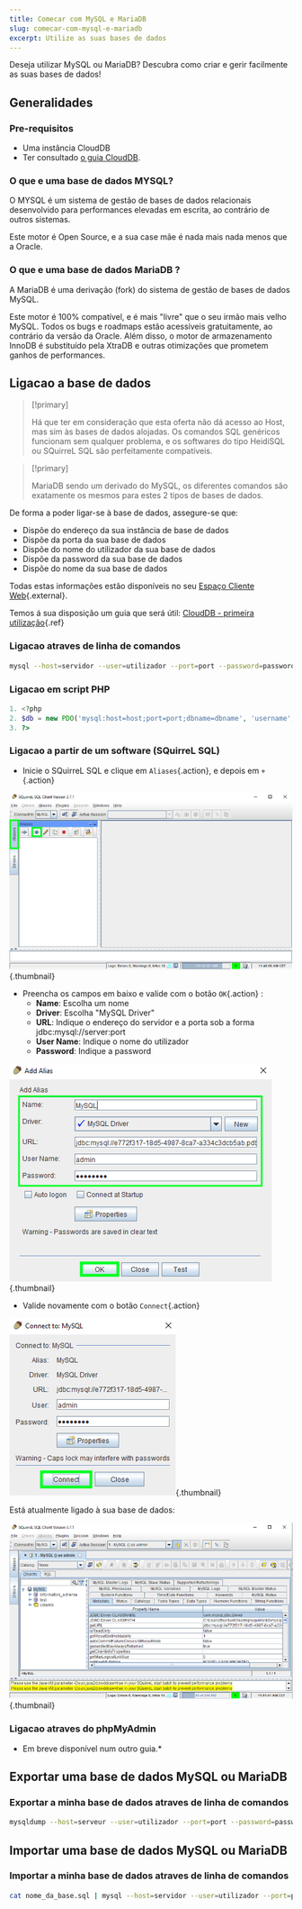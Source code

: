 ```yaml
---
title: Comecar com MySQL e MariaDB
slug: comecar-com-mysql-e-mariadb
excerpt: Utilize as suas bases de dados
---
```


Deseja utilizar MySQL ou MariaDB? Descubra como criar e gerir facilmente as suas bases de dados!


## Generalidades

### Pre-requisitos

- Uma instância CloudDB
- Ter consultado [o guia CloudDB](../comecar-com-clouddb/).

### O que e uma base de dados MYSQL?
O MYSQL é um sistema de gestão de bases de dados relacionais desenvolvido para performances elevadas em escrita, ao contrário de outros sistemas.

Este motor é Open Source, e a sua case mãe é nada mais nada menos que a Oracle.


### O que e uma base de dados MariaDB ?
A MariaDB é uma derivação (fork) do sistema de gestão de bases de dados MySQL.

Este motor é 100% compatível, e é mais "livre" que o seu irmão mais velho MySQL. Todos os bugs e roadmaps estão acessíveis gratuitamente, ao contrário da versão da Oracle. Além disso, o motor de armazenamento InnoDB é substituído pela XtraDB e outras otimizações que prometem ganhos de performances.


## Ligacao a base de dados


> [!primary]
>
> Há que ter em consideração que esta oferta não dá acesso ao Host, mas sim às bases de dados alojadas. Os comandos SQL genéricos funcionam sem qualquer problema, e os softwares do tipo HeidiSQL ou SQuirreL SQL são perfeitamente compatíveis.
> 



> [!primary]
>
> MariaDB sendo um derivado do MySQL, os diferentes comandos são exatamente os mesmos para estes 2 tipos de bases de dados.
> 

De forma a poder ligar-se à base de dados, assegure-se que:

- Dispõe do endereço da sua instância de base de dados
- Dispõe da porta da sua base de dados
- Dispõe do nome do utilizador da sua base de dados
- Dispõe da password da sua base de dados
- Dispõe do nome da sua base de dados

Todas estas informações estão disponíveis no seu [Espaço Cliente Web](https://www.ovh.com/manager/web/){.external}.

Temos á sua disposição um guia que será útil: [CloudDB - primeira utilização](../starting_with_clouddb/guide.pt-pt.md){.ref}


### Ligacao atraves de linha de comandos

```bash
mysql --host=servidor --user=utilizador --port=port --password=password nome_da_base
```


### Ligacao em script PHP

```php
1. <?php
2. $db = new PDO('mysql:host=host;port=port;dbname=dbname', 'username', 'password');
3. ?>
```


### Ligacao a partir de um software (SQuirreL SQL)
- Inicie o SQuirreL SQL e clique em `Aliases`{.action}, e depois em `+`{.action}


![launch SQuirreL SQL](images/1.PNG){.thumbnail}

- Preencha os campos em baixo e valide com o botão `OK`{.action} :
    - **Name**: Escolha um nome
    - **Driver**: Escolha "MySQL Driver"
    - **URL**: Indique o endereço do servidor e a porta sob a forma jdbc:mysql://server:port
    - **User Name**: Indique o nome do utilizador
    - **Password**: Indique a password


![config connection](images/2.PNG){.thumbnail}

- Valide novamente com o botão `Connect`{.action}


![valid connection](images/3.PNG){.thumbnail}

Está atualmente ligado à sua base de dados:


![config connection](images/4.PNG){.thumbnail}


### Ligacao atraves do phpMyAdmin
- Em breve disponível num outro guia.*


## Exportar uma base de dados MySQL ou MariaDB

### Exportar a minha base de dados atraves de linha de comandos

```bash
mysqldump --host=serveur --user=utilizador --port=port --password=password nom_da_base > nome_da_base.sql
```


## Importar uma base de dados MySQL ou MariaDB

### Importar a minha base de dados atraves de linha de comandos

```bash
cat nome_da_base.sql | mysql --host=servidor --user=utilizador --port=port --password=password nome_da_base
```
